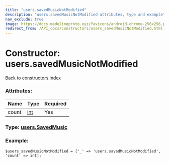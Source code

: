 ```yaml
---
title: "users.savedMusicNotModified"
description: "users.savedMusicNotModified attributes, type and example"
nav_exclude: true
image: https://docs.madelineproto.xyz/favicons/android-chrome-256x256.png
redirect_from: /API_docs/constructors/users_savedMusicNotModified.html
---
```

# Constructor: users.savedMusicNotModified  
[Back to constructors index](/API_docs/constructors/index.html)



### Attributes:

| Name     |    Type       | Required |
|----------|---------------|----------|
|count|[int](/API_docs/types/int.html) | Yes|



### Type: [users.SavedMusic](/API_docs/types/users.SavedMusic.html)


### Example:

```
$users_savedMusicNotModified = ['_' => 'users.savedMusicNotModified', 'count' => int];
```  
